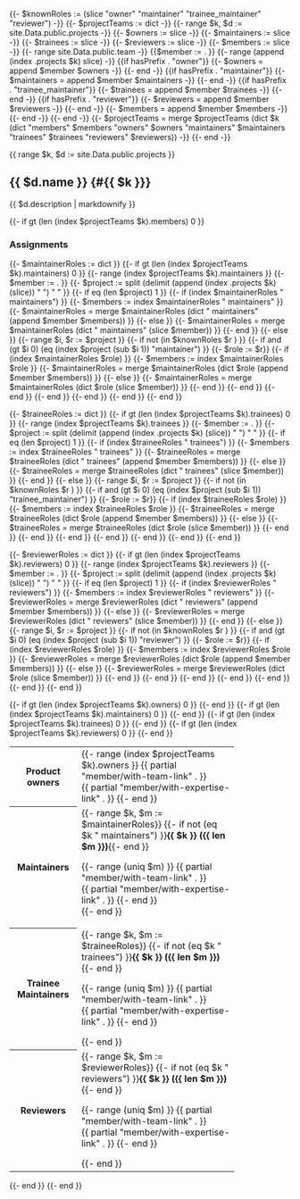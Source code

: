 {{- $knownRoles := (slice "owner" "maintainer" "trainee_maintainer" "reviewer") -}}
{{- $projectTeams := dict -}}
{{- range $k, $d := site.Data.public.projects -}}
 {{- $owners := slice -}}
 {{- $maintainers := slice -}}
 {{- $trainees := slice -}}
 {{- $reviewers := slice -}}
 {{- $members := slice -}}
 {{- range site.Data.public.team -}}
  {{$member := . }}
  {{- range (append (index .projects $k) slice) -}}
   {{if hasPrefix . "owner"}}
    {{- $owners = append $member $owners -}}
   {{- end -}}
   {{if hasPrefix . "maintainer"}}
    {{- $maintainers = append $member $maintainers -}}
   {{- end -}}
   {{if hasPrefix . "trainee_maintainer"}}
    {{- $trainees = append $member $trainees -}}
   {{- end -}}
   {{if hasPrefix . "reviewer"}}
    {{- $reviewers = append $member $reviewers -}}
   {{- end -}}
   {{- $members = append $member $members -}}
  {{- end -}}
 {{- end -}}
 {{- $projectTeams = merge $projectTeams (dict $k (dict "members" $members "owners" $owners "maintainers" $maintainers "trainees" $trainees "reviewers" $reviewers)) -}}
{{- end -}}

{{ range $k, $d := site.Data.public.projects }}

## {{ $d.name }} {#{{ $k }}}

{{ $d.description | markdownify }}

{{- if gt (len (index $projectTeams $k).members) 0 }}

### Assignments

{{- $maintainerRoles := dict }}
{{- if gt (len (index $projectTeams $k).maintainers) 0 }}
 {{- range (index $projectTeams $k).maintainers }}
  {{- $member := . }}
  {{- $project := split (delimit (append (index .projects $k) (slice)) " ") " " }}
  {{- if eq (len $project) 1 }}
   {{- if (index $maintainerRoles " maintainers") }}
    {{- $members := index $maintainerRoles " maintainers" }}
    {{- $maintainerRoles = merge $maintainerRoles (dict " maintainers" (append $member $members)) }}
   {{- else }}
    {{- $maintainerRoles = merge $maintainerRoles (dict " maintainers" (slice $member)) }}
   {{- end }}
  {{- else }}
   {{- range $i, $r := $project }}
    {{- if not (in $knownRoles $r ) }}
     {{- if and (gt $i 0) (eq (index $project (sub $i 1)) "maintainer") }}
      {{- $role := $r}}
      {{- if (index $maintainerRoles $role) }}
       {{- $members := index $maintainerRoles $role }}
       {{- $maintainerRoles = merge $maintainerRoles (dict $role (append $member $members)) }}
      {{- else }}
       {{- $maintainerRoles = merge $maintainerRoles (dict $role (slice $member)) }}
      {{- end }}
     {{- end }}
    {{- end }}
   {{- end }}
  {{- end }}
 {{- end }}
{{- end }}

{{- $traineeRoles := dict }}
{{- if gt (len (index $projectTeams $k).trainees) 0 }}
 {{- range (index $projectTeams $k).trainees }}
  {{- $member := . }}
  {{- $project := split (delimit (append (index .projects $k) (slice)) " ") " " }}
  {{- if eq (len $project) 1 }}
   {{- if (index $traineeRoles " trainees") }}
    {{- $members := index $traineeRoles " trainees" }}
    {{- $traineeRoles = merge $traineeRoles (dict " trainees" (append $member $members)) }}
   {{- else }}
    {{- $traineeRoles = merge $traineeRoles (dict " trainees" (slice $member)) }}
   {{- end }}
  {{- else }}
   {{- range $i, $r := $project }}
    {{- if not (in $knownRoles $r ) }}
     {{- if and (gt $i 0) (eq (index $project (sub $i 1)) "trainee_maintainer") }}
      {{- $role := $r}}
      {{- if (index $traineeRoles $role) }}
       {{- $members := index $traineeRoles $role }}
       {{- $traineeRoles = merge $traineeRoles (dict $role (append $member $members)) }}
      {{- else }}
       {{- $traineeRoles = merge $traineeRoles (dict $role (slice $member)) }}
      {{- end }}
     {{- end }}
    {{- end }}
   {{- end }}
  {{- end }}
 {{- end }}
{{- end }}

{{- $reviewerRoles := dict }}
{{- if gt (len (index $projectTeams $k).reviewers) 0 }}
 {{- range (index $projectTeams $k).reviewers }}
  {{- $member := . }}
  {{- $project := split (delimit (append (index .projects $k) (slice)) " ") " " }}
  {{- if eq (len $project) 1 }}
   {{- if (index $reviewerRoles " reviewers") }}
    {{- $members := index $reviewerRoles " reviewers" }}
    {{- $reviewerRoles = merge $reviewerRoles (dict " reviewers" (append $member $members)) }}
   {{- else }}
    {{- $reviewerRoles = merge $reviewerRoles (dict " reviewers" (slice $member)) }}
   {{- end }}
  {{- else }}
   {{- range $i, $r := $project }}
    {{- if not (in $knownRoles $r ) }}
     {{- if and (gt $i 0) (eq (index $project (sub $i 1)) "reviewer") }}
      {{- $role := $r}}
      {{- if (index $reviewerRoles $role) }}
       {{- $members := index $reviewerRoles $role }}
       {{- $reviewerRoles = merge $reviewerRoles (dict $role (append $member $members)) }}
      {{- else }}
       {{- $reviewerRoles = merge $reviewerRoles (dict $role (slice $member)) }}
      {{- end }}
     {{- end }}
    {{- end }}
   {{- end }}
  {{- end }}
 {{- end }}
{{- end }}

<table style="display: table; width: 80%;">
 {{- if gt (len (index $projectTeams $k).owners) 0 }}
 <tr>
  <th>Product owners</th>
  <td>
   {{- range (index $projectTeams $k).owners }}
   {{ partial "member/with-team-link" . }}<br>
   {{ partial "member/with-expertise-link" . }}
   {{- end }}
  </td>
 </tr>
 {{- end }}
 {{- if gt (len (index $projectTeams $k).maintainers) 0 }}
 <tr>
  <th>Maintainers</th>
  <td>
   {{- range $k, $m := $maintainerRoles}}
   {{- if not (eq $k " maintainers") }}<strong>{{ $k }} ({{ len $m }})</strong>{{- end }}
   <p>{{- range (uniq $m) }}
   {{ partial "member/with-team-link" . }}<br>
   {{ partial "member/with-expertise-link" . }}
   {{- end }}&nbsp;<br>
   {{- end }}</p>
  </td>
 </tr>
 {{- end }}
 {{- if gt (len (index $projectTeams $k).trainees) 0 }}
 <tr>
  <th>Trainee Maintainers</th>
  <td>
   {{- range $k, $m := $traineeRoles}}
   {{- if not (eq $k " trainees") }}<strong>{{ $k }} ({{ len $m }})</strong>{{- end }}
   <p>{{- range (uniq $m) }}
   {{ partial "member/with-team-link" . }}<br>
   {{ partial "member/with-expertise-link" . }}
   {{- end }}</p>
   {{- end }}
  </td>
 </tr>
 {{- end }}
 {{- if gt (len (index $projectTeams $k).reviewers) 0 }}
 <tr>
  <th>Reviewers</th>
  <td>
   {{- range $k, $m := $reviewerRoles}}
   {{- if not (eq $k " reviewers") }}<strong>{{ $k }} ({{ len $m }})</strong>{{- end }}
   <p>{{- range (uniq $m) }}
   {{ partial "member/with-team-link" . }}<br>
   {{ partial "member/with-expertise-link" . }}
   {{- end }}</p>
   {{- end }}
  </td>
 </tr>
 {{- end }}
</table>

{{- end }}
{{- end }}
